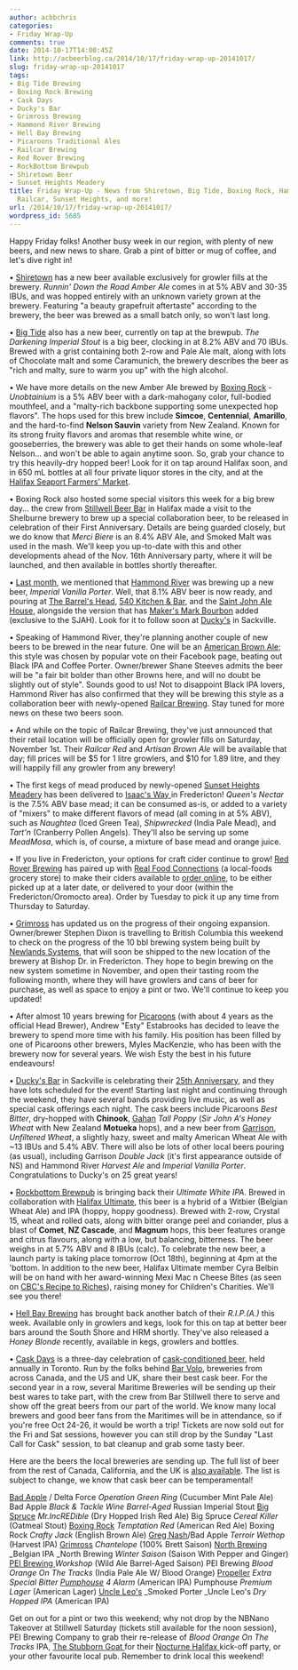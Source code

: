 ```yaml
---
author: acbbchris
categories:
- Friday Wrap-Up
comments: true
date: 2014-10-17T14:00:45Z
link: http://acbeerblog.ca/2014/10/17/friday-wrap-up-20141017/
slug: friday-wrap-up-20141017
tags:
- Big Tide Brewing
- Boxing Rock Brewing
- Cask Days
- Ducky's Bar
- Grimross Brewing
- Hammond River Brewing
- Hell Bay Brewing
- Picaroons Traditional Ales
- Railcar Brewing
- Red Rover Brewing
- RockBottom Brewpub
- Shiretown Beer
- Sunset Heights Meadery
title: Friday Wrap-Up - News from Shiretown, Big Tide, Boxing Rock, Hammond River,
  Railcar, Sunset Heights, and more!
url: /2014/10/17/friday-wrap-up-20141017/
wordpress_id: 5685
---
```


Happy Friday folks! Another busy week in our region, with plenty of new beers, and new news to share. Grab a pint of bitter or mug of coffee, and let's dive right in!

• [Shiretown](http://www.shiretownbeer.com/) has a new beer available exclusively for growler fills at the brewery. _Runnin' Down the Road Amber Ale_ comes in at 5% ABV and 30-35 IBUs, and was hopped entirely with an unknown variety grown at the brewery. Featuring "a beauty grapefruit aftertaste" according to the brewery, the beer was brewed as a small batch only, so won't last long.

• [Big Tide](http://bigtidebrew.com/) also has a new beer, currently on tap at the brewpub. _The Darkening Imperial Stout_ is a big beer, clocking in at 8.2% ABV and 70 IBUs. Brewed with a grist containing both 2-row and Pale Ale malt, along with lots of Chocolate malt and some Caramunich, the brewery describes the beer as "rich and malty, sure to warm you up" with the high alcohol.

• We have more details on the new Amber Ale brewed by [Boxing Rock](http://www.boxingrock.ca/) - _Unobtainium_ is a 5% ABV beer with a dark-mahogany color, full-bodied mouthfeel, and a "malty-rich backbone supporting some unexpected hop flavors". The hops used for this brew include **Simcoe**, **Centennial**, **Amarillo**, and the hard-to-find **Nelson Sauvin** variety from New Zealand. Known for its strong fruity flavors and aromas that resemble white wine, or gooseberries, the brewery was able to get their hands on some whole-leaf Nelson... and won't be able to again anytime soon. So, grab your chance to try this heavily-dry hopped beer! Look for it on tap around Halifax soon, and in 650 mL bottles at all four private liquor stores in the city, and at the [Halifax Seaport Farmers' Market](http://www.halifaxfarmersmarket.com/).

• Boxing Rock also hosted some special visitors this week for a big brew day... the crew from [Stillwell Beer Bar](http://www.barstillwell.com/) in Halifax made a visit to the Shelburne brewery to brew up a special collaboration beer, to be released in celebration of their First Anniversary. Details are being guarded closely, but we do know that _Merci Biere_ is an 8.4% ABV Ale, and Smoked Malt was used in the mash. We'll keep you up-to-date with this and other developments ahead of the Nov. 16th Anniversary party, where it will be launched, and then available in bottles shortly thereafter.

• [Last month](http://acbeerblog.ca/2014/09/19/friday-wrap-up-20140918/), we mentioned that [Hammond River](https://www.facebook.com/hammondriverbrewery) was brewing up a new beer, _Imperial Vanilla Porter_. Well, that 8.1% ABV beer is now ready, and pouring at [The Barrel's Head](http://www.thebarrelshead.com/), [540 Kitchen & Bar](https://www.facebook.com/540kitchenandbar), and the [Saint John Ale House](http://www.saintjohnalehouse.com/), alongside the version that has [Maker's Mark Bourbon](https://www.makersmark.com/) added (exclusive to the SJAH).  Look for it to follow soon at [Ducky's](https://www.facebook.com/duckysbar) in Sackville.

• Speaking of Hammond River, they're planning another couple of new beers to be brewed in the near future. One will be an [American Brown Ale](http://bjcp.org/2008styles/style10.php#1c); this style was chosen by popular vote on their Facebook page, beating out Black IPA and Coffee Porter. Owner/brewer Shane Steeves admits the beer will be "a fair bit bolder than other Browns here, and will no doubt be slightly out of style". Sounds good to us! Not to disappoint Black IPA lovers, Hammond River has also confirmed that they will be brewing this style as a collaboration beer with newly-opened [Railcar Brewing](http://railcarbrewing.com/). Stay tuned for more news on these two beers soon.

• And while on the topic of Railcar Brewing, they've just announced that their retail location will be officially open for growler fills on Saturday, November 1st. Their _Railcar Red_ and _Artisan Brown Ale_ will be available that day; fill prices will be $5 for 1 litre growlers, and $10 for 1.89 litre, and they will happily fill any growler from any brewery!

• The first kegs of mead produced by newly-opened [Sunset Heights Meadery](https://www.facebook.com/SunsetHeightsMeadery) has been delivered to [Isaac's Way ](http://isaacsway.ca/)in Fredericton! _Queen's Nectar_ is the 7.5% ABV base mead; it can be consumed as-is, or added to a variety of "mixers" to make different flavors of mead (all coming in at 5% ABV), such as _Naughtea_ (Iced Green Tea), _Shipwrecked_ (India Pale Mead), and _Tart'n_ (Cranberry Pollen Angels). They'll also be serving up some _MeadMosa_, which is, of course, a mixture of base mead and orange juice.

• If you live in Fredericton, your options for craft cider continue to grow! [Red Rover Brewing](http://www.redroverbrew.com/) has paired up with [Real Food Connections](http://www.realfoodconnections.ca/) (a local-foods grocery store) to make their ciders available to [order online](http://www.realfoodconnections.ca/products/redrovercider), to be either picked up at a later date, or delivered to your door (within the Fredericton/Oromocto area). Order by Tuesday to pick it up any time from Thursday  to Saturday.

• [Grimross](https://www.facebook.com/pages/Grimross-Brewing-Co/110264115801307) has updated us on the progress of their ongoing expansion. Owner/brewer Stephen Dixon is travelling to British Columbia this weekend to check on the progress of the 10 bbl brewing system being built by [Newlands Systems](http://nsibrew.com/), that will soon be shipped to the new location of the brewery at Bishop Dr. in Fredericton. They hope to begin brewing on the new system sometime in November, and open their tasting room the following month, where they will have growlers and cans of beer for purchase, as well as space to enjoy a pint or two. We'll continue to keep you updated!

• After almost 10 years brewing for [Picaroons](https://www.facebook.com/picaroons) (with about 4 years as the official Head Brewer), Andrew "Esty" Estabrooks has decided to leave the brewery to spend more time with his family. His position has been filled by one of Picaroons other brewers, Myles MacKenzie, who has been with the brewery now for several years. We wish Esty the best in his future endeavours!

• [Ducky's Bar](https://www.facebook.com/duckysbar) in Sackville is celebrating their [25th Anniversary](https://www.facebook.com/events/1530565287161640/), and they have lots scheduled for the event! Starting last night and continuing through the weekend, they have several bands providing live music, as well as special cask offerings each night. The cask beers include Picaroons _Best Bitter_, dry-hopped with **Chinook**, [Gahan](http://www.gahan.ca/) _Tall Poppy_ (_Sir John A's Honey Wheat_ with New Zealand **Motueka** hops), and a new beer from [Garrison](http://www.garrisonbrewing.com/), _Unfiltered Wheat_, a slightly hazy, sweet and malty American Wheat Ale with ~13 IBUs and 5.4% ABV. There will also be lots of other local beers pouring (as usual), including Garrison _Double Jack_ (it's first appearance outside of NS) and Hammond River _Harvest Ale_ and _Imperial Vanilla Porter_. Congratulations to Ducky's on 25 great years!

• [Rockbottom Brewpub](http://rockbottombrewpub.ca/) is bringing back their _Ultimate White IPA_. Brewed in collaboration with [Halifax Ultimate](http://halifaxultimate.ca/), this beer is a hybrid of a Witbier (Belgian Wheat Ale) and IPA (hoppy, hoppy goodness). Brewed with 2-row, Crystal 15, wheat and rolled oats, along with bitter orange peel and coriander, plus a blast of **Comet**, **NZ Cascade**, and **Magnum** hops, this beer features orange and citrus flavours, along with a low, but balancing, bitterness. The beer weighs in at 5.7% ABV and 8 IBUs (calc). To celebrate the new beer, a launch party is taking place tomorrow (Oct 18th), beginning at 4pm at the 'bottom. In addition to the new beer, Halifax Ultimate member Cyra Belbin will be on hand with her award-winning Mexi Mac n Cheese Bites (as seen on [CBC's Recipe to Riches](http://www.cbc.ca/recipetoriches/thefeed/view/recipe-mexi-mac-n-cheese-bites)), raising money for Children's Charities. We'll see you there!

• [Hell Bay Brewing](http://www.hellbaybrewing.com/) has brought back another batch of their _R.I.P.(A.)_ this week. Available only in growlers and kegs, look for this on tap at better beer bars around the South Shore and HRM shortly. They've also released a _Honey Blonde_ recently, available in kegs, growlers and bottles.

• [Cask Days](http://2014.caskdays.com/) is a three-day celebration of [cask-conditioned beer](http://en.wikipedia.org/wiki/Cask_ale), held annually in Toronto. Run by the folks behind [Bar Volo](http://barvolo.com/), breweries from across Canada, and the US and UK, share their best cask beer. For the second year in a row, several Maritime Breweries will be sending up their best wares to take part, with the crew from Bar Stillwell there to serve and show off the great beers from our part of the world. We know many local brewers and good beer fans from the Maritimes will be in attendance, so if you're free Oct 24-26, it would be worth a trip! Tickets are now sold out for the Fri and Sat sessions, however you can still drop by the Sunday "Last Call for Cask" session, to bat cleanup and grab some tasty beer.

Here are the beers the local breweries are sending up. The full list of beer from the rest of Canada, California, and the UK is [also available](http://2014.caskdays.com/oncask). The list is subject to change, we know that cask beer can be temperamental!

[Bad Apple](http://badapplebrewhouse.ca/) / Delta Force _Operation Green Ring_ (Cucumber Mint Pale Ale)
Bad Apple _Black & Tackle Wine Barrel-Aged_ Russian Imperial Stout
[Big Spruce](http://www.bigspruce.ca/) _Mr.IncREDible_ (Dry Hopped Irish Red Ale)
Big Spruce _Cereal Killer_ (Oatmeal Stout)
[Boxing Rock](http://www.boxingrock.ca/) _Temptation Red_ (American Red Ale)
Boxing Rock _Crafty Jack_ (English Brown Ale)
[Greg Nash](https://twitter.com/__NASH__)/Bad Apple _Terroir Wethop_ (Harvest IPA)
[Grimross](https://www.facebook.com/pages/Grimross-Brewing-Co/110264115801307) _Chantelope_ (100% Brett Saison)
[North Brewing](http://www.northbrewing.ca/) _Belgian IPA
_North Brewing _Winter Saison_ (Saison With Pepper and Ginger)
[PEI Brewing ](http://peibrewingcompany.com/)_Workshop_ (Wild Ale Barrel-Aged Saison)
PEI Brewing _Blood Orange On The Tracks_ (India Pale Ale W/ Blood Orange)
[Propeller](http://www.drinkpropeller.ca/) _Extra Special Bitter
_[Pumphouse](http://beer.pumphousebrewery.ca/)_ 4 Alarm_ (American IPA)
Pumphouse _Premium Lager_ (American Lager)
[Uncle Leo's](http://uncleleosbrewery.ca/) _Smoked Porter
_Uncle Leo's _Dry Hopped IPA_ (American IPA)

Get on out for a pint or two this weekend; why not drop by the NBNano Takeover at Stillwell Saturday (tickets still available for the noon session), PEI Brewing Company to grab their re-release of _Blood Orange On The Tracks_ IPA, [The Stubborn Goat ](http://www.stubborngoat.ca/)for their [Nocturne Halifax ](http://nocturnehalifax.ca/)kick-off party, or your other favourite local pub. Remember to drink local this weekend!
